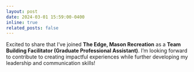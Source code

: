 ```yaml
---
layout: post
date: 2024-03-01 15:59:00-0400
inline: true
related_posts: false
---
```


Excited to share that I’ve joined **The Edge, Mason Recreation** as a **Team Building Facilitator (Graduate Professional Assistant)**. I’m looking forward to contribute to creating impactful experiences while further developing my leadership and communication skills!

